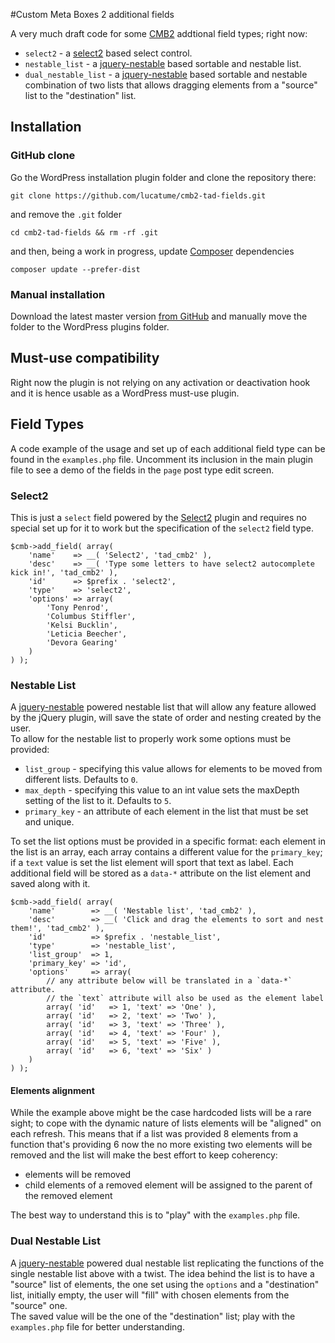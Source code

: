 #Custom Meta Boxes 2 additional fields

A very much draft code for some [CMB2](https://github.com/WebDevStudios/CMB2) addtional field types; right now:

* `select2` - a [select2](http://select2.github.io/) based select control.
* `nestable_list` - a [jquery-nestable](https://github.com/thesabbir/jquery-nestable) based sortable and nestable list.
* `dual_nestable_list` - a [jquery-nestable](https://github.com/thesabbir/jquery-nestable) based sortable and nestable combination of two lists that allows dragging elements from a "source" list to the "destination" list.

## Installation

### GitHub clone
Go the WordPress installation plugin folder and clone the repository there:

	git clone https://github.com/lucatume/cmb2-tad-fields.git
	
and remove the `.git` folder
	
	cd cmb2-tad-fields && rm -rf .git

and then, being a work in progress, update [Composer](https://getcomposer.org/) dependencies

	composer update --prefer-dist
	
### Manual installation
Download the latest master version [from GitHub](https://github.com/lucatume/cmb2-tad-fields/archive/master.zip) and manually move the folder to the WordPress plugins folder.

## Must-use compatibility
Right now the plugin is not relying on any activation or deactivation hook and it is hence usable as a WordPress must-use plugin.

## Field Types
A code example of the usage and set up of each additional field type can be found in the `examples.php` file. Uncomment its inclusion in the main plugin file to see a demo of the fields in the `page` post type edit screen.

### Select2
This is just a `select`	field powered by the [Select2](https://select2.github.io/) plugin and requires no special set up for it to work but the specification of the `select2` field type.  

	$cmb->add_field( array(
		'name'    => __( 'Select2', 'tad_cmb2' ),
		'desc'    => __( 'Type some letters to have select2 autocomplete kick in!', 'tad_cmb2' ),
		'id'      => $prefix . 'select2',
		'type'    => 'select2',
		'options' => array(
			'Tony Penrod',
			'Columbus Stiffler',
			'Kelsi Bucklin',
			'Leticia Beecher',
			'Devora Gearing'
		)
	) );
	
### Nestable List
A [jquery-nestable](https://github.com/thesabbir/jquery-nestable) powered nestable list that will allow any feature allowed by the jQuery plugin, will save the state of order and nesting created by the user.  
To allow for the nestable list to properly work some options must be provided:

* `list_group` - specifying this value allows for elements to be moved from different lists. Defaults to `0`.
* `max_depth` - specifying this value to an int value sets the maxDepth setting of the list to it. Defaults to `5`.
* `primary_key` - an attribute of each element in the list that must be set and unique.

To set the list options must be provided in a specific format: each element in the list is an array, each array contains a different value for the `primary_key`; if a `text` value is set the list element will sport that text as label. Each additional field will be stored as a `data-*` attribute on the list element and saved along with it.

	$cmb->add_field( array(
		'name'        => __( 'Nestable list', 'tad_cmb2' ),
		'desc'        => __( 'Click and drag the elements to sort and nest them!', 'tad_cmb2' ),
		'id'          => $prefix . 'nestable_list',
		'type'        => 'nestable_list',
		'list_group'  => 1,
		'primary_key' => 'id',
		'options'     => array(
			// any attribute below will be translated in a `data-*` attribute.
			// the `text` attribute will also be used as the element label
			array( 'id'   => 1, 'text' => 'One' ),
			array( 'id'   => 2, 'text' => 'Two' ),
			array( 'id'   => 3, 'text' => 'Three' ),
			array( 'id'   => 4, 'text' => 'Four' ),
			array( 'id'   => 5, 'text' => 'Five' ),
			array( 'id'   => 6, 'text' => 'Six' )
		)
	) );
	
#### Elements alignment
While the example above might be the case hardcoded lists will be a rare sight; to cope with the dynamic nature of lists elements will be "aligned" on each refresh. This means that if a list was provided 8 elements from a function that's providing 6 now the no more existing two elements will be removed and the list will make the best effort to keep coherency:

* elements will be removed
* child elements of a removed element will be assigned to the parent of the removed element

The best way to understand this is to "play" with the `examples.php` file.

### Dual Nestable List
A [jquery-nestable](https://github.com/thesabbir/jquery-nestable) powered dual nestable list replicating the functions of the single nestable list above with a twist. The idea behind the list is to have a "source" list of elements, the one set using the `options` and a "destination" list, initially empty, the user will "fill" with chosen elements from the "source" one.  
The saved value will be the one of the "destination" list; play with the `examples.php` file for better understanding.
